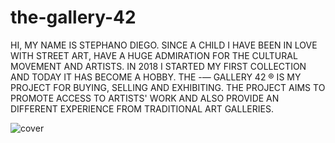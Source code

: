 # the-gallery-42

HI, MY NAME IS STEPHANO DIEGO. SINCE A CHILD I HAVE BEEN IN LOVE WITH STREET ART, HAVE A HUGE ADMIRATION FOR THE CULTURAL MOVEMENT AND ARTISTS.
IN 2018 I STARTED MY FIRST COLLECTION AND TODAY IT HAS BECOME A HOBBY.
THE -— GALLERY 42 ® IS MY PROJECT FOR BUYING, SELLING AND EXHIBITING.
THE PROJECT AIMS TO PROMOTE ACCESS TO ARTISTS' WORK AND ALSO PROVIDE AN DIFFERENT EXPERIENCE FROM TRADITIONAL ART GALLERIES.


![cover](https://user-images.githubusercontent.com/23237929/131724597-5ef6707f-3332-4608-b46a-5874f880158b.png)
